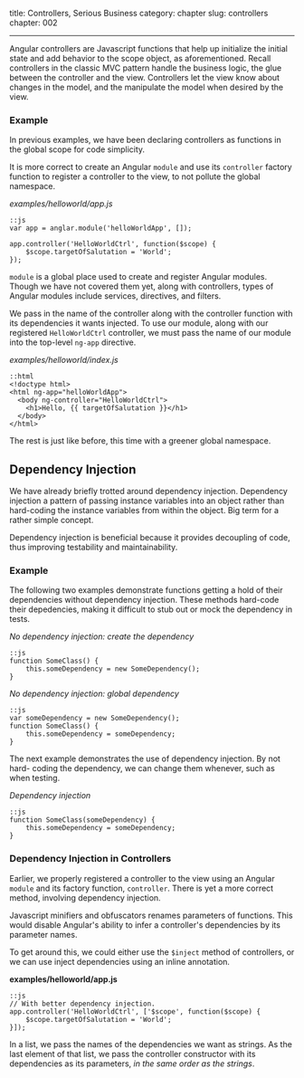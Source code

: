title: Controllers, Serious Business
category: chapter
slug: controllers
chapter: 002

---

Angular controllers are Javascript functions that help up initialize the
initial state and add behavior to the scope object, as aforementioned. Recall
controllers in the classic MVC pattern handle the business logic, the glue
between the controller and the view. Controllers let the view know about
changes in the model, and the manipulate the model when desired by the view.

### Example

In previous examples, we have been declaring controllers as functions in the
global scope for code simplicity.

It is more correct to create an Angular ```module``` and use its
```controller``` factory function to register a controller to the view, to
not pollute the global namespace.

*examples/helloworld/app.js*

    ::js
    var app = anglar.module('helloWorldApp', []);

    app.controller('HelloWorldCtrl', function($scope) {
        $scope.targetOfSalutation = 'World';
    });

```module``` is a global place used to create and register Angular modules.
Though we have not covered them yet, along with controllers, types of Angular
modules include services, directives, and filters.

We pass in the name of the controller along with the controller function with
its dependencies it wants injected. To use our module, along with our
registered ```HelloWorldCtrl``` controller, we must pass the name of our module
into the top-level ```ng-app``` directive.

*examples/helloworld/index.js*

    ::html
    <!doctype html>
    <html ng-app="helloWorldApp">
      <body ng-controller="HelloWorldCtrl">
        <h1>Hello, {{ targetOfSalutation }}</h1>
      </body>
    </html>

The rest is just like before, this time with a greener global namespace.

## Dependency Injection

We have already briefly trotted around dependency injection. Dependency
injection a pattern of passing instance variables into an object rather than
hard-coding the instance variables from within the object. Big term for a
rather simple concept.

Dependency injection is beneficial because it provides decoupling of code, thus
improving testability and maintainability.

### Example

The following two examples demonstrate functions getting a hold of their
dependencies without dependency injection. These methods hard-code their
depedencies, making it difficult to stub out or mock the dependency in tests.

*No dependency injection: create the dependency*

    ::js
    function SomeClass() {
        this.someDependency = new SomeDependency();
    }

*No dependency injection: global dependency*

    ::js
    var someDependency = new SomeDependency();
    function SomeClass() {
        this.someDependency = someDependency;
    }

The next example demonstrates the use of dependency injection. By not hard-
coding the dependency, we can change them whenever, such as when testing.

*Dependency injection*

    ::js
    function SomeClass(someDependency) {
        this.someDependency = someDependency;
    }

### Dependency Injection in Controllers

Earlier, we properly registered a controller to the view using an Angular
```module``` and its factory function, ```controller```. There is yet a more
correct method, involving dependency injection.

Javascript minifiers and obfuscators renames parameters of functions. This
would disable Angular's ability to infer a controller's dependencies by its
parameter names.

To get around this, we could either use the ```$inject``` method of
controllers, or we can use inject dependencies using an inline annotation.

**examples/helloworld/app.js**

    ::js
    // With better dependency injection.
    app.controller('HelloWorldCtrl', ['$scope', function($scope) {
        $scope.targetOfSalutation = 'World';
    }]);

In a list, we pass the names of the dependencies we want as strings. As the
last element of that list, we pass the controller constructor with its
dependencies as its parameters, *in the same order as the strings*.
